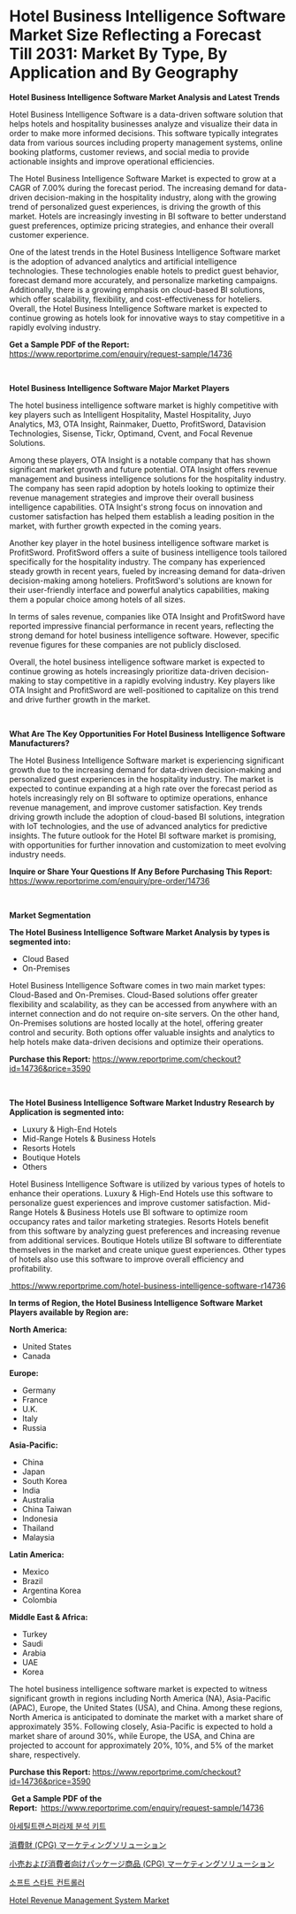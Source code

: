 <p><h1>Hotel Business Intelligence Software Market Size Reflecting a Forecast Till 2031: Market By Type, By Application and By Geography</h1></p><p><strong>Hotel Business Intelligence Software Market Analysis and Latest Trends</strong></p>
<p><p>Hotel Business Intelligence Software is a data-driven software solution that helps hotels and hospitality businesses analyze and visualize their data in order to make more informed decisions. This software typically integrates data from various sources including property management systems, online booking platforms, customer reviews, and social media to provide actionable insights and improve operational efficiencies.</p><p>The Hotel Business Intelligence Software Market is expected to grow at a CAGR of 7.00% during the forecast period. The increasing demand for data-driven decision-making in the hospitality industry, along with the growing trend of personalized guest experiences, is driving the growth of this market. Hotels are increasingly investing in BI software to better understand guest preferences, optimize pricing strategies, and enhance their overall customer experience.</p><p>One of the latest trends in the Hotel Business Intelligence Software market is the adoption of advanced analytics and artificial intelligence technologies. These technologies enable hotels to predict guest behavior, forecast demand more accurately, and personalize marketing campaigns. Additionally, there is a growing emphasis on cloud-based BI solutions, which offer scalability, flexibility, and cost-effectiveness for hoteliers. Overall, the Hotel Business Intelligence Software market is expected to continue growing as hotels look for innovative ways to stay competitive in a rapidly evolving industry.</p></p>
<p><strong>Get a Sample PDF of the Report:&nbsp;</strong> <a href="https://www.reportprime.com/enquiry/request-sample/14736">https://www.reportprime.com/enquiry/request-sample/14736</a></p>
<p>&nbsp;</p>
<p><strong>Hotel Business Intelligence Software Major Market Players</strong></p>
<p><p>The hotel business intelligence software market is highly competitive with key players such as Intelligent Hospitality, Mastel Hospitality, Juyo Analytics, M3, OTA Insight, Rainmaker, Duetto, ProfitSword, Datavision Technologies, Sisense, Tickr, Optimand, Cvent, and Focal Revenue Solutions.</p><p>Among these players, OTA Insight is a notable company that has shown significant market growth and future potential. OTA Insight offers revenue management and business intelligence solutions for the hospitality industry. The company has seen rapid adoption by hotels looking to optimize their revenue management strategies and improve their overall business intelligence capabilities. OTA Insight's strong focus on innovation and customer satisfaction has helped them establish a leading position in the market, with further growth expected in the coming years.</p><p>Another key player in the hotel business intelligence software market is ProfitSword. ProfitSword offers a suite of business intelligence tools tailored specifically for the hospitality industry. The company has experienced steady growth in recent years, fueled by increasing demand for data-driven decision-making among hoteliers. ProfitSword's solutions are known for their user-friendly interface and powerful analytics capabilities, making them a popular choice among hotels of all sizes.</p><p>In terms of sales revenue, companies like OTA Insight and ProfitSword have reported impressive financial performance in recent years, reflecting the strong demand for hotel business intelligence software. However, specific revenue figures for these companies are not publicly disclosed.</p><p>Overall, the hotel business intelligence software market is expected to continue growing as hotels increasingly prioritize data-driven decision-making to stay competitive in a rapidly evolving industry. Key players like OTA Insight and ProfitSword are well-positioned to capitalize on this trend and drive further growth in the market.</p></p>
<p>&nbsp;</p>
<p><strong>What Are The Key Opportunities For Hotel Business Intelligence Software Manufacturers?</strong></p>
<p><p>The Hotel Business Intelligence Software market is experiencing significant growth due to the increasing demand for data-driven decision-making and personalized guest experiences in the hospitality industry. The market is expected to continue expanding at a high rate over the forecast period as hotels increasingly rely on BI software to optimize operations, enhance revenue management, and improve customer satisfaction. Key trends driving growth include the adoption of cloud-based BI solutions, integration with IoT technologies, and the use of advanced analytics for predictive insights. The future outlook for the Hotel BI software market is promising, with opportunities for further innovation and customization to meet evolving industry needs.</p></p>
<p><strong>Inquire or Share Your Questions If Any Before Purchasing This Report:</strong> <a href="https://www.reportprime.com/enquiry/pre-order/14736">https://www.reportprime.com/enquiry/pre-order/14736</a></p>
<p>&nbsp;</p>
<p><strong>Market Segmentation</strong></p>
<p><strong>The Hotel Business Intelligence Software Market Analysis by types is segmented into:</strong></p>
<p><ul><li>Cloud Based</li><li>On-Premises</li></ul></p>
<p><p>Hotel Business Intelligence Software comes in two main market types: Cloud-Based and On-Premises. Cloud-Based solutions offer greater flexibility and scalability, as they can be accessed from anywhere with an internet connection and do not require on-site servers. On the other hand, On-Premises solutions are hosted locally at the hotel, offering greater control and security. Both options offer valuable insights and analytics to help hotels make data-driven decisions and optimize their operations.</p></p>
<p><strong>Purchase this Report:&nbsp;</strong><a href="https://www.reportprime.com/checkout?id=14736&price=3590">https://www.reportprime.com/checkout?id=14736&price=3590</a></p>
<p>&nbsp;</p>
<p><strong>The Hotel Business Intelligence Software Market Industry Research by Application is segmented into:</strong></p>
<p><ul><li>Luxury & High-End Hotels</li><li>Mid-Range Hotels & Business Hotels</li><li>Resorts Hotels</li><li>Boutique Hotels</li><li>Others</li></ul></p>
<p><p>Hotel Business Intelligence Software is utilized by various types of hotels to enhance their operations. Luxury & High-End Hotels use this software to personalize guest experiences and improve customer satisfaction. Mid-Range Hotels & Business Hotels use BI software to optimize room occupancy rates and tailor marketing strategies. Resorts Hotels benefit from this software by analyzing guest preferences and increasing revenue from additional services. Boutique Hotels utilize BI software to differentiate themselves in the market and create unique guest experiences. Other types of hotels also use this software to improve overall efficiency and profitability.</p></p>
<p><a href="https://www.reportprime.com/hotel-business-intelligence-software-r14736">&nbsp;https://www.reportprime.com/hotel-business-intelligence-software-r14736</a></p>
<p><strong>In terms of Region, the Hotel Business Intelligence Software Market Players available by Region are:</strong></p>
<p>
    <p> <strong> North America: </strong>
        <ul>
            <li>United States</li>
            <li>Canada</li>
        </ul>
        </p> 
    <p> <strong> Europe: </strong>
        <ul>
            <li>Germany</li>
            <li>France</li>
            <li>U.K.</li>
            <li>Italy</li>
            <li>Russia</li>
        </ul>
        </p> 
    <p> <strong> Asia-Pacific: </strong>
        <ul>
            <li>China</li>
            <li>Japan</li>
            <li>South Korea</li>
            <li>India</li>
            <li>Australia</li>
            <li>China Taiwan</li>
            <li>Indonesia</li>
            <li>Thailand</li>
            <li>Malaysia</li>
        </ul>
        </p> 
    <p> <strong> Latin America: </strong>
        <ul>
            <li>Mexico</li>
            <li>Brazil</li>
            <li>Argentina Korea</li>
            <li>Colombia</li>
        </ul>
        </p> 
    <p> <strong> Middle East & Africa: </strong>
        <ul>
            <li>Turkey</li>
            <li>Saudi</li>
            <li>Arabia</li>
            <li>UAE</li>
            <li>Korea</li>
        </ul>
    </p>
    </p>
<p><p>The hotel business intelligence software market is expected to witness significant growth in regions including North America (NA), Asia-Pacific (APAC), Europe, the United States (USA), and China. Among these regions, North America is anticipated to dominate the market with a market share of approximately 35%. Following closely, Asia-Pacific is expected to hold a market share of around 30%, while Europe, the USA, and China are projected to account for approximately 20%, 10%, and 5% of the market share, respectively.</p></p>
<p><strong>Purchase this Report: </strong><a href="https://www.reportprime.com/checkout?id=14736&price=3590">https://www.reportprime.com/checkout?id=14736&price=3590</a></p>
<p>&nbsp;<strong>Get a Sample PDF of the Report:&nbsp;&nbsp;</strong><a href="https://www.reportprime.com/enquiry/request-sample/14736">https://www.reportprime.com/enquiry/request-sample/14736</a></p>
<p><strong></strong></p>
<p><p><a href="https://github.com/TitusBoyer1/Market-Research-Report-List-1/blob/main/871858875602.md">아세틸트랜스퍼라제 분석 키트</a></p><p><a href="https://github.com/charm854/Market-Research-Report-List-1/blob/main/114441081101.md">消費財 (CPG) マーケティングソリューション</a></p><p><a href="https://github.com/MacyOrn/Market-Research-Report-List-1/blob/main/981694881102.md">小売および消費者向けパッケージ商品 (CPG) マーケティングソリューション</a></p><p><a href="https://github.com/iansanftyord09878/Market-Research-Report-List-1/blob/main/223900975601.md">소프트 스타트 컨트롤러</a></p><p><a href="https://github.com/KeeganBarrows2023/Market-Research-Report-List-1/blob/main/hotel-revenue-management-system-market.md">Hotel Revenue Management System Market</a></p></p>